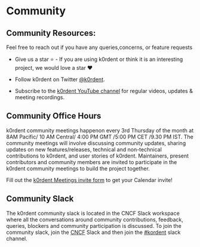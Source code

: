 # Community

## Community Resources:

Feel free to reach out if you have any queries,concerns, or feature requests

- Give us a star ⭐️ - If you are using k0rdent or think it is an interesting project, we would love a star ❤️

- Follow k0rdent on Twitter [@k0rdent](https://x.com/k0rdent).

- Subscribe to the [k0rdent YouTube channel](https://www.youtube.com/@k0rdentoss) for regular videos, updates & meeting recordings. 


## Community Office Hours

k0rdent community meetings happenon every 3rd Thursday of the month at 8AM Pacific/ 10 AM Central/ 4:00 PM GMT /5:00 PM CET /9.30 PM IST.
The community meetings will involve discussing community updates, sharing updates on new features/releases, technical and non-technical contributions to k0rdent, and user stories of k0rdent.
Maintainers, present contributors and community members are invited to participate in the k0rdent community meetings to build the project together.

Fill out the [k0rdent Meetings invite form](https://forms.gle/EDwvAH11fsKmrar78) to get your Calendar invite!  

## Community Slack

The k0rdent community slack is located in the CNCF Slack workspace where all the conversations around community contributions, feedback, queries, blockers and community participation is discussed.
To join the community slack, join the [CNCF](https://slack.cncf.io) Slack and then join the [#kordent](https://cloud-native.slack.com/archives/C08A63Q4NCD) slack channel.


